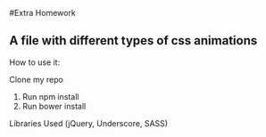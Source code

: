 #Extra Homework
## A file with different types of css animations

How to use it:

Clone my repo

1. Run npm install
2. Run bower install

Libraries Used (jQuery, Underscore, SASS)
